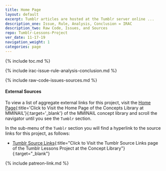 ```yaml
---
title: Home Page
layout: default
excerpt: Tumblr articles are hosted at the Tumblr server online ...
description_one: Issue, Rule, Analysis, Conclusion = IRAC
description_two: Raw Code, Issues, and Sources
repo: Tumblr-Lessons-Project
ver_date: 11-17-19
navigation_weight: 1
categories: page
---
```

{% include toc.md %}

{% include irac-issue-rule-analysis-conclusion.md %}

{% include raw-code-issues-sources.md %}

#### External Sources

To view a list of aggregate external links for this project, visit the [Home Page](https://mminail.github.io/){:title='Click to Visit the Home Page of the Concepts Library at MMINAIL'}{:target='_blank'} of the MMINAIL concept library and scroll the navigator until you see the `Tumblr` section.

In the sub-menu of the `Tumblr` section you will find a hyperlink to the source links for this project, as follows:

- [Tumblr Source Links](https://mminail.github.io/Tumblr/Tumblr-Source-Links.htm){:title="Click to Visit the Tumblr Source Links page of the Tumblr Lessons Project at the Concept Library"}{:target="_blank"}

{% include patreon-link.md %}
